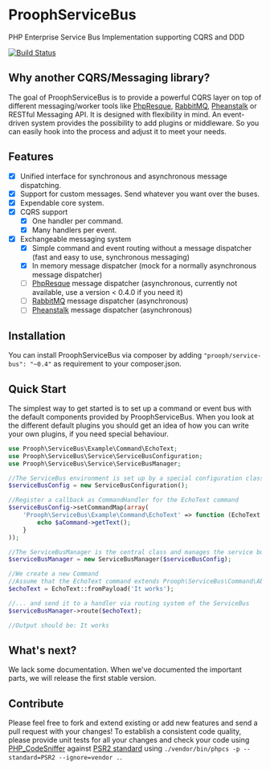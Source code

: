 ProophServiceBus
===============

PHP Enterprise Service Bus Implementation supporting CQRS and DDD

[![Build Status](https://travis-ci.org/prooph/service-bus.png?branch=master)](https://travis-ci.org/prooph/service-bus)


Why another CQRS/Messaging library?
-----------------------------------


The goal of ProophServiceBus is to provide a powerful CQRS layer on top of different messaging/worker tools like [PhpResque](https://github.com/chrisboulton/php-resque), [RabbitMQ](https://www.rabbitmq.com/), [Pheanstalk](https://github.com/pda/pheanstalk) or RESTful Messaging API.
It is designed with flexibility in mind. An event-driven system provides the possibility to add plugins or middleware. So you can easily hook into the process and adjust it to meet your needs.

Features
--------

- [x] Unified interface for synchronous and asynchronous message dispatching.
- [x] Support for custom messages. Send whatever you want over the buses.
- [x] Expendable core system.
- [x] CQRS support
  - [x] One handler per command.
  - [x] Many handlers per event.
- [x] Exchangeable messaging system
  - [x] Simple command and event routing without a message dispatcher (fast and easy to use, synchronous messaging)
  - [x] In memory message dispatcher (mock for a normally asynchronous message dispatcher)
  - [ ] [PhpResque](https://github.com/chrisboulton/php-resque) message dispatcher (asynchronous, currently not available, use a version < 0.4.0 if you need it)
  - [ ] [RabbitMQ](https://www.rabbitmq.com/) message dispatcher (asynchronous)
  - [ ] [Pheanstalk](https://github.com/pda/pheanstalk) message dispatcher (asynchronous)

Installation
------------

You can install ProophServiceBus via composer by adding `"prooph/service-bus": "~0.4"` as requirement to your composer.json.

Quick Start
-----------

The simplest way to get started is to set up a command or event bus with the default components provided by ProophServiceBus.
When you look at the different default plugins you should get an idea of how you can write your own plugins, if you need special behaviour.

```php
use Prooph\ServiceBus\Example\Command\EchoText;
use Prooph\ServiceBus\Service\ServiceBusConfiguration;
use Prooph\ServiceBus\Service\ServiceBusManager;

//The ServiceBus environment is set up by a special configuration class
$serviceBusConfig = new ServiceBusConfiguration();

//Register a callback as CommandHandler for the EchoText command
$serviceBusConfig->setCommandMap(array(
    'Prooph\ServiceBus\Example\Command\EchoText' => function (EchoText $aCommand) {
        echo $aCommand->getText();
    }
));

//The ServiceBusManager is the central class and manages the service bus environment
$serviceBusManager = new ServiceBusManager($serviceBusConfig);

//We create a new Command
//Assume that the EchoText command extends Prooph\ServiceBus\Command\AbstractCommand
$echoText = EchoText::fromPayload('It works');

//... and send it to a handler via routing system of the ServiceBus
$serviceBusManager->route($echoText);

//Output should be: It works
```

What's next?
------------

We lack some documentation. When we've documented the important parts, we will release the first stable version.


Contribute
----------

Please feel free to fork and extend existing or add new features and send a pull request with your changes!
To establish a consistent code quality, please provide unit tests for all your changes and check your code using [PHP_CodeSniffer](https://github.com/squizlabs/PHP_CodeSniffer) against [PSR2 standard](https://github.com/php-fig/fig-standards/blob/master/accepted/PSR-2-coding-style-guide.md) using `./vendor/bin/phpcs -p --standard=PSR2 --ignore=vendor .`.
